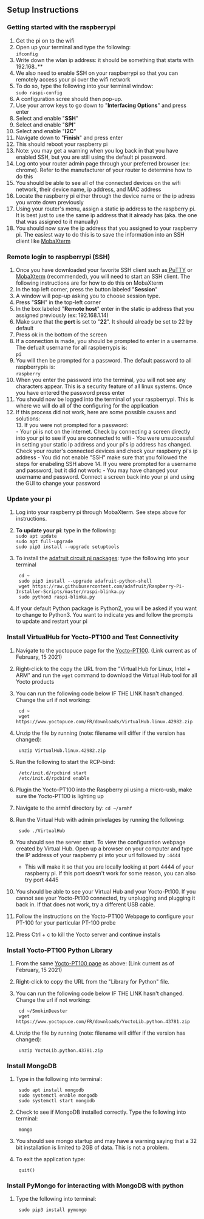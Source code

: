 ## Setup Instructions ##

### Getting started with the raspberrypi ###
1. Get the pi on to the wifi
2. Open up your terminal and type the following:  
 `ifconfig`
3. Write down the wlan ip address: it should be something that starts with 192.168.*.***
4. We also need to enable SSH on your raspberrypi so that you can remotely access your pi over the wifi network
5. To do so, type the following into your terminal window:  
	`sudo raspi-config`
6. A configuration scree should then pop-up. 
7. Use your arrow keys to go down to "**Interfacing Options**" and press enter
8. Select and enable "**SSH**"
9. Select and enable "**SPI**"
10. Select and enable "**I2C**"
11. Navigate down to "**Finish**" and press enter
12. This should reboot your raspberry pi
13. Note: you may get a warning when you log back in that you have enabled SSH, but you are still using the default pi password. 
4. Log onto your router admin page through your preferred browser (ex: chrome). Refer to the manufacturer of your router to determine how to do this
5. You should be able to see all of the connected devices on the wifi network, their device name, ip address, and MAC address
5. Locate the raspberry pi either through the device name or the ip adress you wrote down previously
6. Using your router's menu, assign a static ip address to the raspberry pi. It is best just to use the same ip address that it already has (aka. the one that was assigned to it manually)
7. You should now save the ip address that you assigned to your raspberry pi. The easiest way to do this is to save the information into an SSH client like [MobaXterm](https://mobaxterm.mobatek.net/)

### Remote login to raspberrypi (SSH) ###
1. Once you have downloaded your favorite SSH client such as[ PuTTY](https://www.putty.org/) or [MobaXterm](https://mobaxterm.mobatek.net/) (recommended), you will need to start an SSH client. The following instructions are for how to do this on MobaXterm
2. In the top left corner, press the button labeled "**Session**"
3. A window will pop-up asking you to choose session type. 
4. Press "**SSH**" in the top-left corner
5. In the box labeled "**Remote host**" enter in the static ip address that you assigned previously (ex: 192.168.1.14)
6. Make sure that the **port** is set to "**22**". It should already be set to 22 by default
7. Press ok in the bottom of the screen
8. If a connection is made, you should be prompted to enter in a username. The defualt username for all raspberrypis is:   
	`pi`
9. You will then be prompted for a password. The default password to all raspberrypis is:  
	`raspberry`
10. When you enter the password into the terminal, you will not see any characters appear. This is a security feature of all linux systems. Once you have entered the password press enter
11. You should now be logged into the terminal of your raspberrypi. This is where we will do all of the configuring for the application
12. If this process did not work, here are some possible causes and solutions:  
	13. If you were not prompted for a password:  
		- Your pi is not on the internet. Check by connecting a screen directly into your pi to see if you are connected to wifi
		- You were unsuccessful in setting your static ip address and your pi's ip address has changed. Check your router's connected devices and check your raspberry pi's ip address
		- You did not enable "SSH" make sure that you followed the steps for enabeling SSH above
	14. If you were prompted for a username and password, but it did not work:
		- You may have changed your username and password. Connect a screen back into your pi and using the GUI to change your password

### Update your pi ###
1. Log into your raspberry pi through MobaXterm. See steps above for instructions. 
2. **To update your pi**: type in the following:  
	`sudo apt update`  
	`sudo apt full-upgrade`  
	`sudo pip3 install --upgrade setuptools`
3. To install the [adafruit circuit pi packages](https://learn.adafruit.com/circuitpython-on-raspberrypi-linux/installing-circuitpython-on-raspberry-pi): type the following into your terminal  

		cd ~
		sudo pip3 install --upgrade adafruit-python-shell
		wget https://raw.githubusercontent.com/adafruit/Raspberry-Pi-Installer-Scripts/master/raspi-blinka.py
		sudo python3 raspi-blinka.py  
4. If your default Python package is Python2, you will be asked if you want to change to Python3. You want to indicate yes and follow the prompts to update and restart your pi

### Install VirtualHub for Yocto-PT100 and Test Connectivity ###
1. Navigate to the yoctopuce page for the [Yocto-PT100](https://www.yoctopuce.com/EN/products/yocto-pt100). (Link current as of February, 15 2021)
2. Right-click to the copy the URL from the "Virtual Hub for Linux, Intel + ARM" and run the `wget` command to download the Virtual Hub tool for all Yocto products
3. You can run the following code below IF THE LINK hasn't changed. Change the url if not working:

		cd ~
		wget https://www.yoctopuce.com/FR/downloads/VirtualHub.linux.42982.zip
4. Unzip the file by running (note: filename will differ if the version has changed):

		unzip VirtualHub.linux.42982.zip
5. Run the following to start the RCP-bind:

		/etc/init.d/rpcbind start
		/etc/init.d/rpcbind enable
6. Plugin the Yocto-PT100 into the Raspberry pi using a micro-usb, make sure the Yocto-PT100 is lighting up
7. Navigate to the armhf directory by: `cd ~/armhf`
8. Run the Virtual Hub with admin privelages by running the following:

		sudo ./VirtualHub
9. You should see the server start. To view the configuration webpage created by Virtual Hub. Open up a browser on your computer and type the IP address of your raspberry pi into your url followed by `:4444`
	- This will make it so that you are locally looking at port 4444 of your raspberry pi. If this port doesn't work for some reason, you can also try port 4445
10. You should be able to see your Virtual Hub and your Yocto-Pt100. If you cannot see your Yocto-Pt100 connected, try unplugging and plugging it back in. If that does not work, try a different USB cable. 
11. Follow the instructions on the Yocto-PT100 Webpage to configure your PT-100 for your particular PT-100 probe
12. Press Ctrl + c to kill the Yocto server and continue installs

### Install Yocto-PT100 Python Library ###
1. From the same [Yocto-PT100 page](https://www.yoctopuce.com/EN/products/yocto-pt100) as above: (Link current as of February, 15 2021)
2. Right-click to copy the URL from the "Library for Python" file.
3. You can run the following code below IF THE LINK hasn't changed. Change the url if not working:

		cd ~/SmokinDeester
		wget https://www.yoctopuce.com/FR/downloads/YoctoLib.python.43781.zip
4. Unzip the file by running (note: filename will differ if the version has changed):

		unzip YoctoLib.python.43781.zip

### Install MongoDB ###
1. Type in the following into terminal:

		sudo apt install mongodb
		sudo systemctl enable mongodb
		sudo systemctl start mongodb
2. Check to see if MongoDB installed correctly. Type the following into terminal:

		mongo
3. You should see mongo startup and may have a warning saying that a 32 bit installation is limited to 2GB of data. This is not a problem. 
4. To exit the application type:

		quit()
### Install PyMongo for interacting with MongoDB with python ###
1. Type the following into terminal:

		sudo pip3 install pymongo